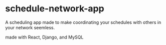 # schedule-network-app
A scheduling app made to make coordinating your schedules with others in your network seemless.

made with React, Django, and MySQL
